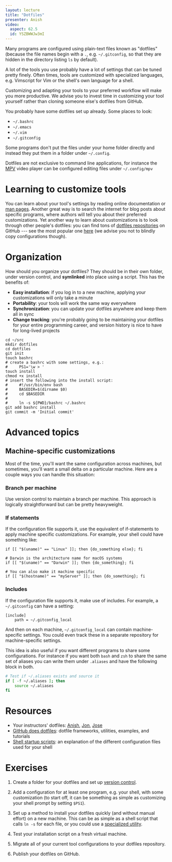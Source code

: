 ```yaml
---
layout: lecture
title: "Dotfiles"
presenter: Anish
video:
  aspect: 62.5
  id: YSZBWWJw3mI
---
```


Many programs are configured using plain-text files known as "dotfiles"
(because the file names begin with a `.`, e.g. `~/.gitconfig`, so that they are
hidden in the directory listing `ls` by default).

A lot of the tools you use probably have a lot of settings that can be tuned
pretty finely. Often times, tools are customized with specialized languages,
e.g. Vimscript for Vim or the shell's own language for a shell.

Customizing and adapting your tools to your preferred workflow will make you
more productive. We advise you to invest time in customizing your tool yourself
rather than cloning someone else's dotfiles from GitHub.

You probably have some dotfiles set up already. Some places to look:

- `~/.bashrc`
- `~/.emacs`
- `~/.vim`
- `~/.gitconfig`

Some programs don't put the files under your home folder directly and instead they put them in a folder under `~/.config`.

Dotfiles are not exclusive to command line applications, for instance the [MPV](https://mpv.io/) video player can be configured editing files under `~/.config/mpv`

# Learning to customize tools

You can learn about your tool's settings by reading online documentation or
[man pages](https://en.wikipedia.org/wiki/Man_page). Another great way is to
search the internet for blog posts about specific programs, where authors will
tell you about their preferred customizations. Yet another way to learn about
customizations is to look through other people's dotfiles: you can find tons of
[dotfiles
repositories](https://github.com/search?o=desc&q=dotfiles&s=stars&type=Repositories)
on GitHub --- see the most popular one
[here](https://github.com/mathiasbynens/dotfiles) (we advise you not to blindly
copy configurations though).

# Organization

How should you organize your dotfiles? They should be in their own folder,
under version control, and **symlinked** into place using a script. This has
the benefits of:

- **Easy installation**: if you log in to a new machine, applying your
customizations will only take a minute
- **Portability**: your tools will work the same way everywhere
- **Synchronization**: you can update your dotfiles anywhere and keep them all
in sync
- **Change tracking**: you're probably going to be maintaining your dotfiles
for your entire programming career, and version history is nice to have for
long-lived projects

```shell
cd ~/src
mkdir dotfiles
cd dotfiles
git init
touch bashrc
# create a bashrc with some settings, e.g.:
#     PS1='\w > '
touch install
chmod +x install
# insert the following into the install script:
#     #!/usr/bin/env bash
#     BASEDIR=$(dirname $0)
#     cd $BASEDIR
#
#     ln -s ${PWD}/bashrc ~/.bashrc
git add bashrc install
git commit -m 'Initial commit'
```

# Advanced topics

## Machine-specific customizations

Most of the time, you'll want the same configuration across machines, but
sometimes, you'll want a small delta on a particular machine. Here are a couple
ways you can handle this situation:

### Branch per machine

Use version control to maintain a branch per machine. This approach is
logically straightforward but can be pretty heavyweight.

### If statements

If the configuration file supports it, use the equivalent of if-statements to
apply machine specific customizations. For example, your shell could have something
like:

```shell
if [[ "$(uname)" == "Linux" ]]; then {do_something else}; fi

# Darwin is the architecture name for macOS systems
if [[ "$(uname)" == "Darwin" ]]; then {do_something}; fi

# You can also make it machine specific
if [[ "$(hostname)" == "myServer" ]]; then {do_something}; fi
```

### Includes

If the configuration file supports it, make use of includes. For example,
a `~/.gitconfig` can have a setting:

```
[include]
    path = ~/.gitconfig_local
```

And then on each machine, `~/.gitconfig_local` can contain machine-specific
settings. You could even track these in a separate repository for
machine-specific settings.

This idea is also useful if you want different programs to share some configurations. For instance if you want both `bash` and `zsh` to share the same set of aliases you can write them under `.aliases` and have the following block in both.

```bash
# Test if ~/.aliases exists and source it
if [ -f ~/.aliases ]; then
    source ~/.aliases
fi
```

# Resources

- Your instructors' dotfiles:
  [Anish](https://github.com/anishathalye/dotfiles),
  [Jon](https://github.com/jonhoo/configs),
  [Jose](https://github.com/jjgo/dotfiles)
- [GitHub does dotfiles](http://dotfiles.github.io/): dotfile frameworks,
utilities, examples, and tutorials
- [Shell startup
  scripts](https://blog.flowblok.id.au/2013-02/shell-startup-scripts.html): an
  explanation of the different configuration files used for your shell

# Exercises

1. Create a folder for your dotfiles and set up [version
   control](/version-control/).

1. Add a configuration for at least one program, e.g. your shell, with some
   customization (to start off, it can be something as simple as customizing
   your shell prompt by setting `$PS1`).

1. Set up a method to install your dotfiles quickly (and without manual effort)
   on a new machine. This can be as simple as a shell script that calls `ln -s`
   for each file, or you could use a [specialized
   utility](http://dotfiles.github.io/#general-purpose-dotfile-utilities).

1. Test your installation script on a fresh virtual machine.

1. Migrate all of your current tool configurations to your dotfiles repository.

1. Publish your dotfiles on GitHub.
